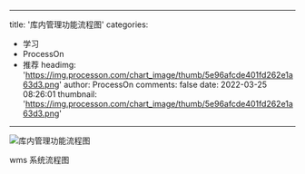
---
title: '库内管理功能流程图'
categories: 
 - 学习
 - ProcessOn
 - 推荐
headimg: 'https://img.processon.com/chart_image/thumb/5e96afcde401fd262e1a63d3.png'
author: ProcessOn
comments: false
date: 2022-03-25 08:26:01
thumbnail: 'https://img.processon.com/chart_image/thumb/5e96afcde401fd262e1a63d3.png'
---

<div>   
<img class="thumb" alt="库内管理功能流程图" src="https://img.processon.com/chart_image/thumb/5e96afcde401fd262e1a63d3.png" referrerpolicy="no-referrer">
<p>wms 系统流程图</p>  
</div>
            
